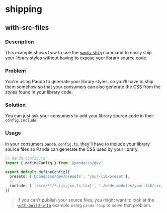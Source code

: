# shipping

## with-src-files

### Description

This example shows how to use the [`panda ship`](https://panda-css.com/docs/guides/component-library) command to easily
ship your library styles without having to expose your library source code.

### Problem

You're using Panda to generate your library styles, so you'll have to ship them somehow so that your consumers can also
generate the CSS from the styles found in your library code.

### Solution

You can just ask your consumers to add your library source code in their `config.include`

### Usage

In your consumers `panda.config.ts`, they'll have to include your library source files so Panda can generate the CSS
used by your library.

```ts
// panda.config.ts
import { defineConfig } from '@pandacss/dev'

export default defineConfig({
  presets: ['@pandacss/dev/presets', 'your-lib/preset'],
  // ...
  include: ['./src/**/*.{js,jsx,ts,tsx}', './node_modules/your-lib/src/**/*.{js,jsx,ts,tsx}'],
})
```

> If you can't publish your source files, you might want to look at the
> [`with-build-info`](../with-build-info/README.md) example using `panda ship` to solve that problem.
